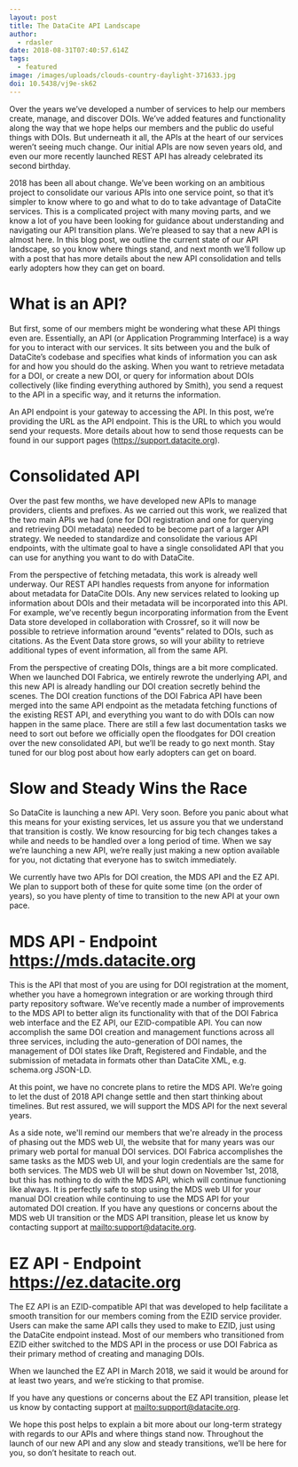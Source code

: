 ```yaml
---
layout: post
title: The DataCite API Landscape
author:
  - rdasler
date: 2018-08-31T07:40:57.614Z
tags:
  - featured
image: /images/uploads/clouds-country-daylight-371633.jpg
doi: 10.5438/vj9e-sk62
---
```

Over the years we’ve developed a number of services to help our members create, manage, and discover DOIs. We’ve added features and functionality along the way that we hope helps our members and the public do useful things with DOIs. But underneath it all, the APIs at the heart of our services weren’t seeing much change. Our initial APIs are now seven years old, and even our more recently launched REST API has already celebrated its second birthday. 

2018 has been all about change. We’ve been working on an ambitious project to consolidate our various APIs into one service point, so that it’s simpler to know where to go and what to do to take advantage of DataCite services. This is a complicated project with many moving parts, and we know a lot of you have been looking for guidance about understanding and navigating our API transition plans. We’re pleased to say that a new API is almost here. In this blog post, we outline the current state of our API landscape, so you know where things stand, and next month we’ll follow up with a post that has more details about the new API consolidation and tells early adopters how they can get on board.  

# What is an API? 

But first, some of our members might be wondering what these API things even are. Essentially, an API (or Application Programming Interface) is a way for you to interact with our services. It sits between you and the bulk of DataCite’s codebase and specifies what kinds of information you can ask for and how you should do the asking. When you want to retrieve metadata for a DOI, or create a new DOI, or query for information about DOIs collectively (like finding everything authored by Smith), you send a request to the API in a specific way, and it returns the information. 

An API endpoint is your gateway to accessing the API. In this post, we’re providing the URL as the API endpoint. This is the URL to which you would send your requests. More details about how to send those requests can be found in our support pages (https://support.datacite.org). 

# Consolidated API

Over the past few months, we have developed new APIs to manage providers, clients and prefixes. As we carried out this work, we realized that the two main APIs we had (one for DOI registration and one for querying and retrieving DOI metadata) needed to be become part of a larger API strategy. We needed to standardize and consolidate the various API endpoints, with the ultimate goal to have a single consolidated API that you can use for anything you want to do with DataCite. 

From the perspective of fetching metadata, this work is already well underway. Our REST API handles requests from anyone for information about metadata for DataCite DOIs. Any new services related to looking up information about DOIs and their metadata will be incorporated into this API. For example, we’ve recently begun incorporating information from the Event Data store developed in collaboration with Crossref, so it will now be possible to retrieve information around “events” related to DOIs, such as citations. As the Event Data store grows, so will your ability to retrieve additional types of event information, all from the same API. 

From the perspective of creating DOIs, things are a bit more complicated. When we launched DOI Fabrica, we entirely rewrote the underlying API, and this new API is already handling our DOI creation secretly behind the scenes. The DOI creation functions of the DOI Fabrica API have been merged into the same API endpoint as the metadata fetching functions of the existing REST API, and everything you want to do with DOIs can now happen in the same place. There are still a few last documentation tasks we need to sort out before we officially open the floodgates for DOI creation over the new consolidated API, but we’ll be ready to go next month. Stay tuned for our blog post about how early adopters can get on board. 

# Slow and Steady Wins the Race

So DataCite is launching a new API. Very soon. Before you panic about what this means for your existing services, let us assure you that we understand that transition is costly. We know resourcing for big tech changes takes a while and needs to be handled over a long period of time. When we say we’re launching a new API, we’re really just making a new option available for you, not dictating that everyone has to switch immediately. 

We currently have two APIs for DOI creation, the MDS API and the EZ API. We plan to support both of these for quite some time (on the order of years), so you have plenty of time to transition to the new API at your own pace. 

# MDS API - Endpoint https://mds.datacite.org

This is the API that most of you are using for DOI registration at the moment, whether you have a homegrown integration or are working through third party repository software. We’ve recently made a number of improvements to the MDS API to better align its functionality with that of the DOI Fabrica web interface and the EZ API, our EZID-compatible API. You can now accomplish the same DOI creation and management functions across all three services, including the auto-generation of DOI names, the management of DOI states like Draft, Registered and Findable, and the submission of metadata in formats other than DataCite XML, e.g. schema.org JSON-LD.

At this point, we have no concrete plans to retire the MDS API. We’re going to let the dust of 2018 API change settle and then start thinking about timelines. But rest assured, we will support the MDS API for the next several years.

As a side note, we'll remind our members that we're already in the process of phasing out the MDS web UI, the website that for many years was our primary web portal for manual DOI services. DOI Fabrica accomplishes the same tasks as the MDS web UI, and your login credentials are the same for both services. The MDS web UI will be shut down on November 1st, 2018, but this has nothing to do with the MDS API, which will continue functioning like always. It is perfectly safe to stop using the MDS web UI for your manual DOI creation while continuing to use the MDS API for your automated DOI creation. If you have any questions or concerns about the MDS web UI transition or the MDS API transition, please let us know by contacting support at <mailto:support@datacite.org>. 

# EZ API - Endpoint https://ez.datacite.org

The EZ API is an EZID-compatible API that was developed to help facilitate a smooth transition for our members coming from the EZID service provider. Users can make the same API calls they used to make to EZID, just using the DataCite endpoint instead. Most of our members who transitioned from EZID either switched to the MDS API in the process or use DOI Fabrica as their primary method of creating and managing DOIs. 

When we launched the EZ API in March 2018, we said it would be around for at least two years, and we’re sticking to that promise. 

If you have any questions or concerns about the EZ API transition, please let us know by contacting support at <mailto:support@datacite.org>.

We hope this post helps to explain a bit more about our long-term strategy with regards to our APIs and where things stand now. Throughout the launch of our new API and any slow and steady transitions, we’ll be here for you, so don’t hesitate to reach out.
